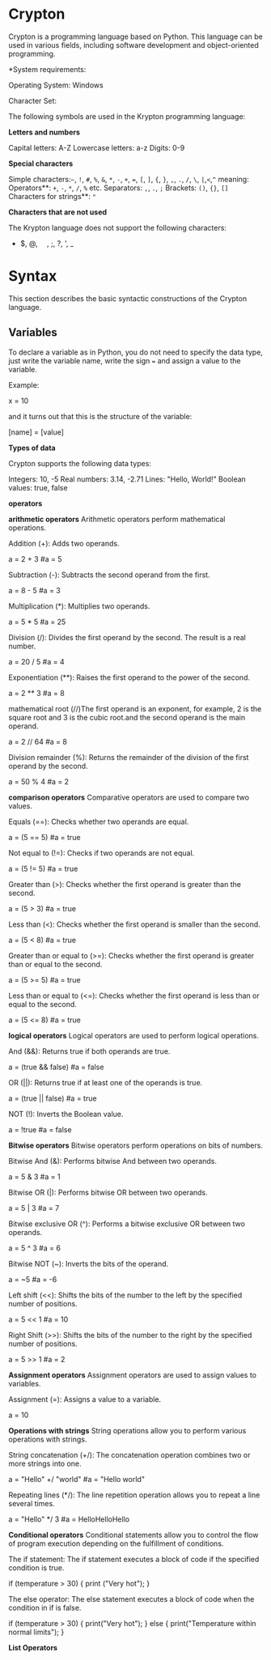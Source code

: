 # Crypton
Crypton is a programming language based on Python. This language can be used in various fields, including software development and object-oriented programming.

*System requirements:

Operating System: Windows

Character Set:

The following symbols are used in the Krypton programming language:

 **Letters and numbers**
 
 Capital letters: A-Z
 Lowercase letters: a-z
 Digits: 0-9

 **Special characters**

 Simple characters:`~`, `!`, `#`, `%`, `&`, `*`, `-`, `+`, `=`, `[`, `]`, `{`, `}`, `,`, `.`, `/`, `\`, `|`,`<`,`^`
 meaning:
 Operators**: `+`, `-`, `*`, `/`, `%` etc.
 Separators: `,`, `.`, `;`
 Brackets: `()`, `{}`, `[]`
 Characters for strings**: `"`

 **Characters that are not used**

 The Krypton language does not support the following characters:

- $, @, `  `, ;, ?, ', _

# Syntax

This section describes the basic syntactic constructions of the Crypton language.

## Variables

To declare a variable as in Python, you do not need to specify the data type, just write the variable name, write the sign `=` and assign a value to the variable.

Example:

 x = 10

 and it turns out that this is the structure of the variable:

 [name] = [value]

 **Types of data**

 Crypton supports the following data types:

 Integers: 10, -5
 Real numbers: 3.14, -2.71
 Lines: "Hello, World!"
 Boolean values: true, false

 **operators**

 **arithmetic operators**
 Arithmetic operators perform mathematical operations.

 Addition (+): Adds two operands.

 a = 2 + 3 #a = 5

 Subtraction (-): Subtracts the second operand from the first.

 a = 8 - 5 #a = 3

 Multiplication (*): Multiplies two operands.

 a = 5  * 5 #a = 25

 Division (/): Divides the first operand by the second. The result is a real number.

 a = 20 / 5 #a = 4

 Exponentiation (**): Raises the first operand to the power of the second.

 a = 2 ** 3 #a = 8

 mathematical root (//)The first operand is an exponent, for example, 2 is the square root and 3 is the cubic root.and the second operand is the main operand.

 a = 2 // 64 #a = 8

Division remainder (%): Returns the remainder of the division of the first operand by the second.

a = 50 % 4 #a = 2

**comparison operators**
Comparative operators are used to compare two values.

Equals (==): Checks whether two operands are equal.

a = (5 == 5) #a = true

Not equal to (!=): Checks if two operands are not equal.

a = (5 != 5) #a = true

Greater than (>): Checks whether the first operand is greater than the second.

a = (5 > 3) #a = true

Less than (<): Checks whether the first operand is smaller than the second.

a = (5 < 8) #a = true

Greater than or equal to (>=): Checks whether the first operand is greater than or equal to the second.

a = (5 >= 5) #a = true

Less than or equal to (<=): Checks whether the first operand is less than or equal to the second.

a = (5 <= 8) #a = true

**logical operators**
Logical operators are used to perform logical operations.

And (&&): Returns true if both operands are true.

a = (true && false) #a = false

OR (||): Returns true if at least one of the operands is true.

a = (true || false) #a = true

NOT (!): Inverts the Boolean value.

a = !true #a = false

**Bitwise operators**
Bitwise operators perform operations on bits of numbers.

Bitwise And (&): Performs bitwise And between two operands.

a = 5 & 3 #a = 1

Bitwise OR (|): Performs bitwise OR between two operands.

a = 5 | 3 #a = 7

Bitwise exclusive OR (^): Performs a bitwise exclusive OR between two operands.

a = 5 ^ 3 #a = 6

Bitwise NOT (~): Inverts the bits of the operand.

a = ~5 #a = -6

Left shift (<<): Shifts the bits of the number to the left by the specified number of positions.

a = 5 << 1 #a = 10

Right Shift (>>): Shifts the bits of the number to the right by the specified number of positions.

a = 5 >> 1 #a = 2

**Assignment operators**
Assignment operators are used to assign values to variables.

Assignment (=): Assigns a value to a variable.

a = 10

**Operations with strings**
String operations allow you to perform various operations with strings.

String concatenation (+/): The concatenation operation combines two or more strings into one.

a = "Hello" +/ "world" #a = "Hello world"

Repeating lines (*/): The line repetition operation allows you to repeat a line several times.

a = "Hello" */ 3 #a = HelloHelloHello

**Conditional operators**
Conditional statements allow you to control the flow of program execution depending on the fulfillment of conditions.

The if statement: The if statement executes a block of code if the specified condition is true.

if (temperature > 30) {
print ("Very hot");
}

The else operator: The else statement executes a block of code when the condition in if is false.

if (temperature > 30) {
print("Very hot");
} else {
 print("Temperature within normal limits");
}

**List Operators**










 
 






 

